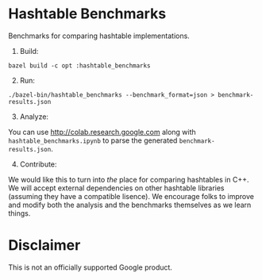 # Hashtable Benchmarks

Benchmarks for comparing hashtable implementations.

1. Build:

```shell
bazel build -c opt :hashtable_benchmarks
```

2. Run:

```shell
./bazel-bin/hashtable_benchmarks --benchmark_format=json > benchmark-results.json
```

3. Analyze:

You can use http://colab.research.google.com along with `hashtable_benchmarks.ipynb` to parse the generated `benchmark-results.json`.

4. Contribute:

We would like this to turn into *the* place for comparing hashtables in C++.  We
will accept external dependencies on other hashtable libraries (assuming they
have a compatible lisence).  We encourage folks to improve and modify both the
analysis and the benchmarks themselves as we learn things.

# Disclaimer

This is not an officially supported Google product.
